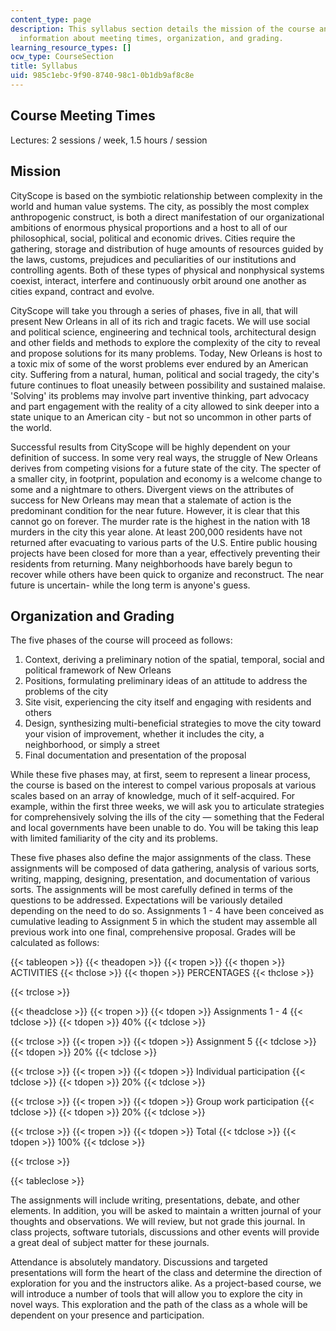 ```yaml
---
content_type: page
description: This syllabus section details the mission of the course and provides
  information about meeting times, organization, and grading.
learning_resource_types: []
ocw_type: CourseSection
title: Syllabus
uid: 985c1ebc-9f90-8740-98c1-0b1db9af8c8e
---
```


Course Meeting Times
--------------------

Lectures: 2 sessions / week, 1.5 hours / session

Mission
-------

CityScope is based on the symbiotic relationship between complexity in the world and human value systems. The city, as possibly the most complex anthropogenic construct, is both a direct manifestation of our organizational ambitions of enormous physical proportions and a host to all of our philosophical, social, political and economic drives. Cities require the gathering, storage and distribution of huge amounts of resources guided by the laws, customs, prejudices and peculiarities of our institutions and controlling agents. Both of these types of physical and nonphysical systems coexist, interact, interfere and continuously orbit around one another as cities expand, contract and evolve.

CityScope will take you through a series of phases, five in all, that will present New Orleans in all of its rich and tragic facets. We will use social and political science, engineering and technical tools, architectural design and other fields and methods to explore the complexity of the city to reveal and propose solutions for its many problems. Today, New Orleans is host to a toxic mix of some of the worst problems ever endured by an American city. Suffering from a natural, human, political and social tragedy, the city's future continues to float uneasily between possibility and sustained malaise. 'Solving' its problems may involve part inventive thinking, part advocacy and part engagement with the reality of a city allowed to sink deeper into a state unique to an American city - but not so uncommon in other parts of the world.

Successful results from CityScope will be highly dependent on your definition of success. In some very real ways, the struggle of New Orleans derives from competing visions for a future state of the city. The specter of a smaller city, in footprint, population and economy is a welcome change to some and a nightmare to others. Divergent views on the attributes of success for New Orleans may mean that a stalemate of action is the predominant condition for the near future. However, it is clear that this cannot go on forever. The murder rate is the highest in the nation with 18 murders in the city this year alone. At least 200,000 residents have not returned after evacuating to various parts of the U.S. Entire public housing projects have been closed for more than a year, effectively preventing their residents from returning. Many neighborhoods have barely begun to recover while others have been quick to organize and reconstruct. The near future is uncertain- while the long term is anyone's guess.

Organization and Grading
------------------------

The five phases of the course will proceed as follows:

1.  Context, deriving a preliminary notion of the spatial, temporal, social and political framework of New Orleans
2.  Positions, formulating preliminary ideas of an attitude to address the problems of the city
3.  Site visit, experiencing the city itself and engaging with residents and others
4.  Design, synthesizing multi-beneficial strategies to move the city toward your vision of improvement, whether it includes the city, a neighborhood, or simply a street
5.  Final documentation and presentation of the proposal

While these five phases may, at first, seem to represent a linear process, the course is based on the interest to compel various proposals at various scales based on an array of knowledge, much of it self-acquired. For example, within the first three weeks, we will ask you to articulate strategies for comprehensively solving the ills of the city — something that the Federal and local governments have been unable to do. You will be taking this leap with limited familiarity of the city and its problems.

These five phases also define the major assignments of the class. These assignments will be composed of data gathering, analysis of various sorts, writing, mapping, designing, presentation, and documentation of various sorts. The assignments will be most carefully defined in terms of the questions to be addressed. Expectations will be variously detailed depending on the need to do so. Assignments 1 - 4 have been conceived as cumulative leading to Assignment 5 in which the student may assemble all previous work into one final, comprehensive proposal. Grades will be calculated as follows:

{{< tableopen >}}
{{< theadopen >}}
{{< tropen >}}
{{< thopen >}}
ACTIVITIES
{{< thclose >}}
{{< thopen >}}
PERCENTAGES
{{< thclose >}}

{{< trclose >}}

{{< theadclose >}}
{{< tropen >}}
{{< tdopen >}}
Assignments 1 - 4
{{< tdclose >}}
{{< tdopen >}}
40%
{{< tdclose >}}

{{< trclose >}}
{{< tropen >}}
{{< tdopen >}}
Assignment 5
{{< tdclose >}}
{{< tdopen >}}
20%
{{< tdclose >}}

{{< trclose >}}
{{< tropen >}}
{{< tdopen >}}
Individual participation
{{< tdclose >}}
{{< tdopen >}}
20%
{{< tdclose >}}

{{< trclose >}}
{{< tropen >}}
{{< tdopen >}}
Group work participation
{{< tdclose >}}
{{< tdopen >}}
20%
{{< tdclose >}}

{{< trclose >}}
{{< tropen >}}
{{< tdopen >}}
Total
{{< tdclose >}}
{{< tdopen >}}
100%
{{< tdclose >}}

{{< trclose >}}

{{< tableclose >}}

The assignments will include writing, presentations, debate, and other elements. In addition, you will be asked to maintain a written journal of your thoughts and observations. We will review, but not grade this journal. In class projects, software tutorials, discussions and other events will provide a great deal of subject matter for these journals.

Attendance is absolutely mandatory. Discussions and targeted presentations will form the heart of the class and determine the direction of exploration for you and the instructors alike. As a project-based course, we will introduce a number of tools that will allow you to explore the city in novel ways. This exploration and the path of the class as a whole will be dependent on your presence and participation.